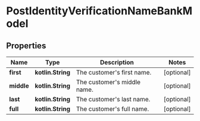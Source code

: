 
# PostIdentityVerificationNameBankModel

## Properties
Name | Type | Description | Notes
------------ | ------------- | ------------- | -------------
**first** | **kotlin.String** | The customer&#39;s first name. |  [optional]
**middle** | **kotlin.String** | The customer&#39;s middle name. |  [optional]
**last** | **kotlin.String** | The customer&#39;s last name. |  [optional]
**full** | **kotlin.String** | The customer&#39;s full name. |  [optional]



